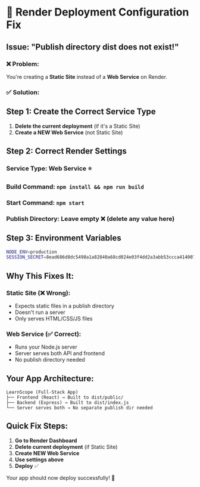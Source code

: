 # 🚨 Render Deployment Configuration Fix

## Issue: "Publish directory dist does not exist!"

### ❌ Problem:

You're creating a **Static Site** instead of a **Web Service** on Render.

### ✅ Solution:

## Step 1: Create the Correct Service Type

1. **Delete the current deployment** (if it's a Static Site)
2. **Create a NEW Web Service** (not Static Site)

## Step 2: Correct Render Settings

### **Service Type:** Web Service ⭐

### **Build Command:** `npm install && npm run build`

### **Start Command:** `npm start`

### **Publish Directory:** Leave empty ❌ (delete any value here)

## Step 3: Environment Variables

```bash
NODE_ENV=production
SESSION_SECRET=8ead686d8dc5498a1a82840a68cd024e03f4dd2a3abb53ccca4140077a237012
```

## Why This Fixes It:

### **Static Site** (❌ Wrong):

- Expects static files in a publish directory
- Doesn't run a server
- Only serves HTML/CSS/JS files

### **Web Service** (✅ Correct):

- Runs your Node.js server
- Server serves both API and frontend
- No publish directory needed

## Your App Architecture:

```
LearnScope (Full-Stack App)
├── Frontend (React) → Built to dist/public/
├── Backend (Express) → Built to dist/index.js
└── Server serves both → No separate publish dir needed
```

## Quick Fix Steps:

1. **Go to Render Dashboard**
2. **Delete current deployment** (if Static Site)
3. **Create NEW Web Service**
4. **Use settings above**
5. **Deploy** ✅

Your app should now deploy successfully! 🚀

